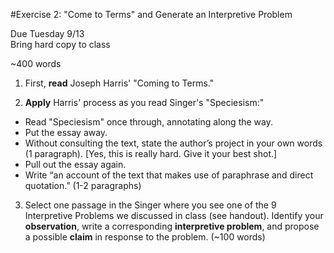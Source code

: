 #Exercise 2: "Come to Terms" and Generate an Interpretive Problem

Due Tuesday 9/13  
Bring hard copy to class

~400 words

1. First, **read** Joseph Harris' "Coming to Terms."

2. **Apply** Harris' process as you read Singer's "Speciesism:"

  - Read "Speciesism" once through, annotating along the way.
  - Put the essay away.
  - Without consulting the text, state the author’s project in your own words (1 paragraph). [Yes, this is really hard. Give it your best shot.]
  - Pull out the essay again.
  - Write “an account of the text that makes use of paraphrase and direct quotation.” (1-2 paragraphs)

3. Select one passage in the Singer where you see one of the 9 Interpretive Problems we discussed in class (see handout). Identify your **observation**, write a corresponding **interpretive problem**, and propose a possible **claim** in response to the problem. (~100 words)

